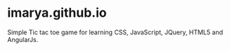 imarya.github.io
================
Simple Tic tac toe game for learning CSS, JavaScript, JQuery, HTML5 and AngularJs.
